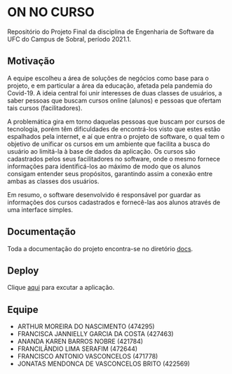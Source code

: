 # ON NO CURSO
Repositório do Projeto Final da disciplina de Engenharia de Software da UFC do Campus de Sobral, período 2021.1.

## Motivação
A equipe escolheu a área de soluções de negócios como base para o projeto, e em particular a área da educação, afetada pela pandemia do Covid-19. A ideia central foi unir interesses de duas classes de usuários, a saber pessoas que buscam cursos online (alunos) e pessoas que ofertam tais cursos (facilitadores).

A problemática gira em torno daquelas pessoas que buscam por cursos de tecnologia, porém têm dificuldades de encontrá-los visto que estes estão espalhados pela internet, e aí que entra o projeto de software, o qual tem o objetivo de unificar os cursos em um ambiente que facilita a busca do usuário ao limitá-la à base de dados da aplicação. Os cursos são cadastrados pelos seus facilitadores no software, onde o mesmo fornece informações para identificá-los ao máximo de modo que os alunos consigam entender seus propósitos, garantindo assim a conexão entre ambas as classes dos usuários.

Em resumo, o software desenvolvido é responsável por guardar as informações dos cursos cadastrados e fornecê-las aos alunos através de uma interface simples.

## Documentação
Toda a documentação do projeto encontra-se no diretório [docs]().

## Deploy
Clique [aqui]() para excutar a aplicação.

## Equipe
+	ARTHUR MOREIRA DO NASCIMENTO (474295)
+	FRANCISCA JANNIELLY GARCIA DA COSTA (427463)
+	ANANDA KAREN BARROS NOBRE (421784)
+ FRANCILÂNDIO LIMA SERAFIM (472644)
+	FRANCISCO ANTONIO VASCONCELOS (471778)
+	JONATAS MENDONCA DE VASCONCELOS BRITO (422569)
